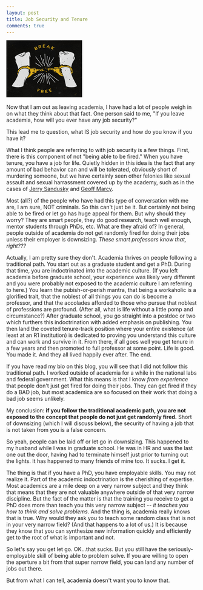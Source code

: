 ```yaml
---
layout: post
title: Job Security and Tenure
comments: true
---
```




<img src="/images/goldenHandcuffs.jpg" alt="goldenHandcuffs" style="width: 200px;"/>

Now that I am out as leaving academia, I have had a lot of people weigh in on what they think about that fact.  One person said to me, "If you leave academia, how will you ever have any job security?"

This lead me to question, what IS job security and how do you know if you have it?

What I think people are referring to with job security is a few things.  First, there is this component of not "being able to be fired."  When you have tenure, you have a job for life.  Quietly hidden in this idea is the fact that any amount of bad behavior can and will be tolerated, obviously short of murdering someone, but we have certainly seen other felonies like sexual assault and sexual harrassment covered up by the academy, such as in the cases of [Jerry Sandusky](http://www.cnn.com/2013/10/28/us/penn-state-scandal-fast-facts/index.html) and [Geoff Marcy](https://www.theguardian.com/us-news/2015/oct/14/uc-berkeley-astronomy-professor-quits-amid-sexual-harassment-allegations).  

Most (all?) of the people who have had this type of conversation with me are, I am sure, NOT criminals.  So this can't just be it.  But certainly not being able to be fired or let go has huge appeal for them.  But why should they worry?  They are smart people, they do good research, teach well enough, mentor students through PhDs, etc.  What are they afraid of?  In general, people outside of academia do not get randomly fired for doing their jobs unless their employer is downsizing.  *These smart professors know that, right???*

Actually, I am pretty sure they don't.  Academia thrives on people following a traditional path.  You start out as a graduate student and get a PhD.  During that time, you are indoctrinated into the academic culture.  (If you left academia before graduate school, your experience was likely very different and you were probably not exposed to the academic culture I am referring to here.)  You learn the pubish-or-perish mantra, that being a workaholic is a glorified trait, that the noblest of all things you can do is become a professor, and that the accolades afforded to those who pursue that noblest of professions are profound.  (After all, what is life without a little pomp and circumstance?)  After graduate school, you go straight into a postdoc or two which furthers this indoctrination with added emphasis on publishing.  You then land the coveted tenure-track position where your entire existence (at least at an R1 institution) is dedicated to proving you understand this culture and can work and survive in it.  From there, if all goes well you get tenure in a few years and then promoted to full professor at some point.  Life is good.  You made it.  And they all lived happily ever after.  The end.

If you have read my bio on this blog, you will see that I did not follow this traditional path.  I worked outside of academia for a while in the national labs and federal government.  What this means is that I know _from experience_ that people don't just get fired for doing their jobs.  They can get fired if they do a BAD job, but most academica are so focused on their work that doing a bad job seems unlikely.

My conclusion: **if you follow the traditional academic path, you are not exposed to the concept that people do not just get randomly fired.**  Short of downsizing (which I will discuss below), the security of having a job that is not taken from you is a false concern.

So yeah, people can be laid off or let go in downsizing.  This happened to my husband while I was in graduate school.  He was in HR and was the last one out the door, having had to terminate himself just prior to turning out the lights.  It has happened to many friends of mine too.  It sucks.  I get it.  

The thing is that if you have a PhD, you have employable skills.  You may not realize it.  Part of the academic indoctrination is the cherishing of expertise.  Most academics are a mile deep on a very narrow subject and they think that means that they are not valuable anywhere outside of that very narrow discipline.  But the fact of the matter is that the training you receive to get a PhD does more than teach you this very narrow subject -- _it teaches you how to think and solve problems._  And the thing is, academia really knows that is true.  Why would they ask you to teach some random class that is not in your very narrow field?  (And that happens to a lot of us.)  It is because they know that you can synthesize new information quickly and efficiently get to the root of what is important and not.  

So let's say you get let go.  OK...that sucks.  But you still have the seriously-employable skill of being able to problem solve.  If you are willing to open the aperture a bit from that super narrow field, you can land any number of jobs out there.  

But from what I can tell, academia doesn't want you to know that.
